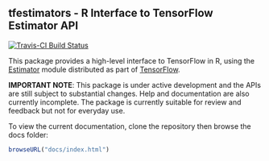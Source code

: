 ## tfestimators - R Interface to TensorFlow Estimator API

[![Travis-CI Build Status](https://travis-ci.org/rstudio/tfestimators.svg?branch=master)](https://travis-ci.org/rstudio/tfestimators)

This package provides a high-level interface to TensorFlow in R, using the [Estimator](https://github.com/tensorflow/tensorflow/tree/master/tensorflow/python/estimator) module distributed as part of [TensorFlow](https://www.tensorflow.org/).

**IMPORTANT NOTE**: This package is under active development and the APIs are still subject to substantial changes. Help and documentation are also currently incomplete. The package is currently suitable for review and feedback but not for everyday use.

To view the current documentation, clone the repository then browse the docs folder:

```r
browseURL("docs/index.html")
```

